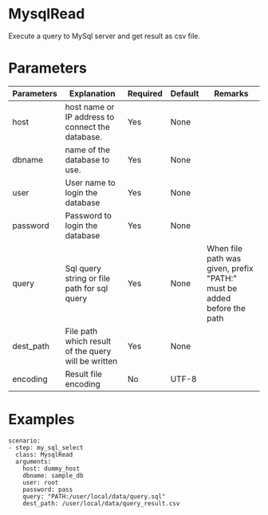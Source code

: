# MysqlRead
Execute a query to MySql server and get result as csv file.

# Parameters
|Parameters|Explanation|Required|Default|Remarks|
|----------|-----------|--------|-------|-------|
|host|host name or IP address to connect the database.|Yes|None||
|dbname|name of the database to use.|Yes|None||
|user|User name to login the database|Yes|None||
|password|Password to login the database|Yes|None||
|query|Sql query string or file path for sql query|Yes|None|When file path was given, prefix "PATH:" must be added before the path|
|dest_path|File path which result of the query will be written|Yes|None||
|encoding|Result file encoding|No|UTF-8||


# Examples
```
scenario:
- step: my_sql_select
  class: MysqlRead
  arguments:
    host: dummy_host
    dbname: sample_db
    user: root
    password: pass
    query: "PATH:/user/local/data/query.sql"
    dest_path: /user/local/data/query_result.csv
```